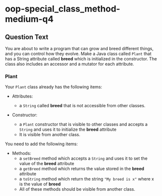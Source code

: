 # oop-special_class_method-medium-q4

## Question Text

You are about to write a program that can grow and breed different things, and you can control how they evolve. Make a 
Java class called `Plant` that has a String attribute called **breed** which is initialized in the constructor. The class 
also includes an accessor and a mutator for each attribute.


### Plant

Your `Plant` class already has the following items:

- Attributes:
    - a `String` called **breed** that is not accessible from other classes.

- Constructor:
    - a `Plant` constructor that is visible to other classes and accepts a `String` and uses it to initialize the
      **breed** attribute
    - It is visible from another class.

You need to add the following items:

- Methods:
    - a `setBreed` method which accepts a `String` and uses it to set the value of the **breed** attribute
    - a `getBreed` method which returns the value stored in the **breed** attribute
    - a `toString` method which return the string `"My breed is x"` where x is the value of **breed**
    - All of these methods should be visible from another class.